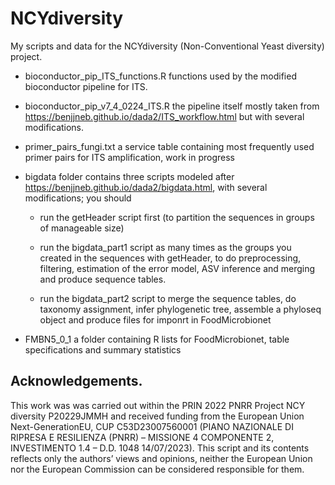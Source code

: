 # NCYdiversity

My scripts and data for the NCYdiversity (Non-Conventional Yeast diversity) project.

* bioconductor_pip_ITS_functions.R functions used by the modified bioconductor pipeline for ITS. 

* bioconductor_pip_v7_4_0224_ITS.R the pipeline itself mostly taken from https://benjjneb.github.io/dada2/ITS_workflow.html but with several modifications. 

* primer_pairs_fungi.txt a service table containing most frequently used primer pairs for ITS amplification, work in progress  

* bigdata folder contains three scripts modeled after https://benjjneb.github.io/dada2/bigdata.html, with several modifications; you should 

  +  run the getHeader script first (to partition the sequences in groups of manageable size)
  
  + run the bigdata_part1 script as many times as the groups you created in the sequences with getHeader, to do preprocessing, filtering, estimation of the error model, ASV inference and merging and produce sequence tables. 
  
  + run the bigdata_part2 script to merge the sequence tables, do taxonomy assignment, infer phylogenetic tree, assemble a phyloseq object and produce files for imponrt in FoodMicrobionet  
  
* FMBN5_0_1 a folder containing R lists for FoodMicrobionet, table specifications and summary statistics

## Acknowledgements.  

This work was was carried out within the PRIN 2022 PNRR Project NCY diversity P20229JMMH and received funding from the European Union Next-GenerationEU, CUP C53D23007560001 (PIANO NAZIONALE DI RIPRESA E RESILIENZA (PNRR) – MISSIONE 4 COMPONENTE 2,  INVESTIMENTO 1.4 – D.D. 1048 14/07/2023). This script and its contents reflects only the authors’ views and opinions,  neither the European Union nor the European Commission can be considered  responsible for them.
